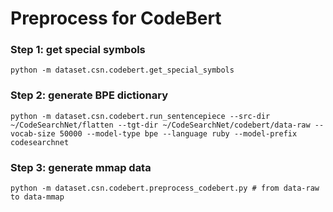 # Preprocess for CodeBert

### Step 1: get special symbols
```
python -m dataset.csn.codebert.get_special_symbols
```

### Step 2: generate BPE dictionary
```
python -m dataset.csn.codebert.run_sentencepiece --src-dir ~/CodeSearchNet/flatten --tgt-dir ~/CodeSearchNet/codebert/data-raw --vocab-size 50000 --model-type bpe --language ruby --model-prefix codesearchnet
```

### Step 3: generate mmap data
```
python -m dataset.csn.codebert.preprocess_codebert.py # from data-raw to data-mmap
```